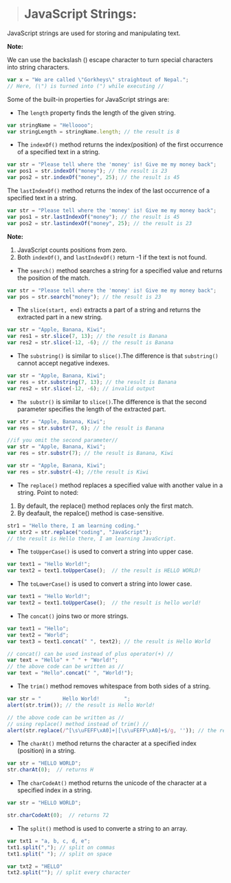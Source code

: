 > # JavaScript Strings:
JavaScript strings are used for storing and manipulating text.

__Note:__

We can use the backslash (\) escape character to turn special characters into string characters.
```js
var x = "We are called \"Gorkheys\" straightout of Nepal.";
// Here, (\") is turned into (") while executing //
```

Some of the built-in properties for JavaScript strings are:

- The `length` property finds the length of the given string.
```js
var stringName = "Helloooo";
var stringLength = stringName.length; // the result is 8
```

- The `indexOf()` method returns the index(position) of the first occurrence of a specified text in a string.
```js
var str = "Please tell where the 'money' is! Give me my money back";
var pos1 = str.indexOf("money"); // the result is 23
var pos2 = str.indexOf("money", 25); // the result is 45
```
The `lastIndexOf()` method returns the index of the last occurrence of a specified text in a string.
```js
var str = "Please tell where the 'money' is! Give me my money back";
var pos1 = str.lastIndexOf("money"); // the result is 45
var pos2 = str.lastindexOf("money", 25); // the result is 23
```

__Note:__
1. JavaScript counts positions from zero.
2. Both `indexOf()`, and `lastIndexOf()` return -1 if the text is not found.

- The `search()` method searches a string for a specified value and returns the position of the match.
```js
var str = "Please tell where the 'money' is! Give me my money back";
var pos = str.search("money"); // the result is 23
```

- The `slice(start, end)` extracts a part of a string and returns the extracted part in a new string.
```js
var str = "Apple, Banana, Kiwi";
var res1 = str.slice(7, 13); // the result is Banana
var res2 = str.slice(-12, -6); // the result is Banana
```

- The `substring()` is similar to `slice()`.The difference is that `substring()` cannot accept negative indexes.
```js
var str = "Apple, Banana, Kiwi";
var res = str.substring(7, 13); // the result is Banana
var res2 = str.slice(-12, -6); // invalid output
```

- `The substr()` is similar to `slice()`.The difference is that the second parameter specifies the length of the extracted part.
```js
var str = "Apple, Banana, Kiwi";
var res = str.substr(7, 6); // the result is Banana

//if you omit the second parameter//
var str = "Apple, Banana, Kiwi";
var res = str.substr(7); // the result is Banana, Kiwi

var str = "Apple, Banana, Kiwi";
var res = str.substr(-4); //the result is Kiwi
```

- The `replace()` method replaces a specified value with another value in a string.
Point to noted:
1. By default, the replace() method replaces only the first match.
2. By deafault, the repalce() method is case-sensitive.
```js
str1 = "Hello there, I am learning coding."
var str2 = str.replace("coding", "JavaScript");
// the result is Hello there, I am learning JavaScript.
```

- The `toUpperCase()` is used to convert a string into upper case.
```js
var text1 = "Hello World!";       
var text2 = text1.toUpperCase();  // the result is HELLO WORLD!
```

- The `toLowerCase()` is used to convert a string into lower case.
```js
var text1 = "Hello World!";       
var text2 = text1.toUpperCase();  // the result is hello world!
```

- The `concat()` joins two or more strings.
```js
var text1 = "Hello";
var text2 = "World";
var text3 = text1.concat(" ", text2); // the result is Hello World

// concat() can be used instead of plus operator(+) //
var text = "Hello" + " " + "World!";
// the above code can be written as //
var text = "Hello".concat(" ", "World!");
```

- The `trim()` method removes whitespace from both sides of a string.
```js
var str = "       Hello World!        ";
alert(str.trim()); // the result is Hello World!

// the above code can be written as //
// using replace() method instead of trim() //
alert(str.replace(/^[\s\uFEFF\xA0]+|[\s\uFEFF\xA0]+$/g, '')); // the result is Hello World!

```

- The `charAt()` method returns the character at a specified index (position) in a string.
```js
var str = "HELLO WORLD";
str.charAt(0);  // returns H
```

- The `charCodeAt()` method returns the unicode of the character at a specified index in a string.
```js
var str = "HELLO WORLD";

str.charCodeAt(0);  // returns 72
```

- The `split()` method is used to  converte a string to an array.
```js
var txt1 = "a, b, c, d, e";
txt1.split(","); // split on commas
txt1.split(" "); // split on space

var txt2 = "HELLO"
txt2.split(""); // split every character
```







